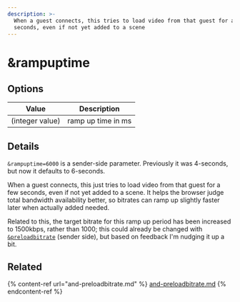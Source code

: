 ```yaml
---
description: >-
  When a guest connects, this tries to load video from that guest for a few
  seconds, even if not yet added to a scene
---
```


# \&rampuptime

## Options

| Value           | Description        |
| --------------- | ------------------ |
| (integer value) | ramp up time in ms |

## Details

`&rampuptime=6000` is a sender-side parameter. Previously it was 4-seconds, but now it defaults to 6-seconds.

When a guest connects, this just tries to load video from that guest for a few seconds, even if not yet added to a scene. It helps the browser judge total bandwidth availability better, so bitrates can ramp up slightly faster later when actually added needed.

Related to this, the target bitrate for this ramp up period has been increased to 1500kbps, rather than 1000; this could already be changed with [`&preloadbitrate`](and-preloadbitrate.md) (sender side), but based on feedback I'm nudging it up a bit.

## Related

{% content-ref url="and-preloadbitrate.md" %}
[and-preloadbitrate.md](and-preloadbitrate.md)
{% endcontent-ref %}
